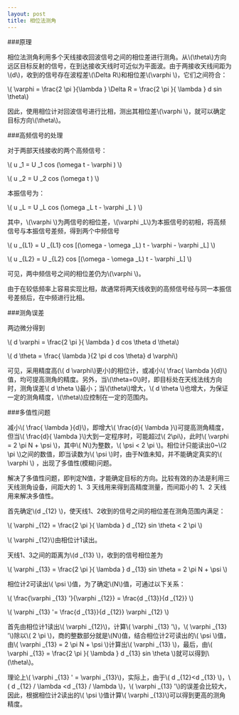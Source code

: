 ```yaml
---
layout: post
title: 相位法测角
---
```


###原理

相位法测角利用多个天线接收回波信号之间的相位差进行测角。从\\(\theta\\)方向远区目标反射的信号，在到达接收天线时可近似为平面波。由于两接收天线间距为\\(d\\)，收到的信号存在波程差\\(\Delta R\\)和相位差\\(\varphi \\)，它们之间符合：

\\( \varphi = \frac{2 \pi }{\lambda } \Delta R = \frac{2 \pi }{ \lambda } d sin \theta\\)

因此，使用相位计对回波信号进行比相，测出其相位差\\(\varphi \\)，就可以确定目标方向\\(\theta\\)。

###高频信号的处理

对于两部天线接收的两个高频信号：

\\( u _1 = U _1 cos (\omega t - \varphi ) \\)

\\( u _2 = U _2 cos (\omega t ) \\)

本振信号为：

\\( u _L = U _L cos (\omega _L t - \varphi _L ) \\)

其中，\\(\varphi \\)为两信号的相位差，\\(\varphi _L\\)为本振信号的初相，将高频信号与本振信号差频，得到两个中频信号

\\( u _{L1} = U _{L1} cos [(\omega - \omega _L) t - \varphi - \varphi _L] \\)

\\( u _{L2} = U _{L2} cos [(\omega - \omega _L) t - \varphi _L] \\)

可见，两中频信号之间的相位差仍为\\(\varphi \\)。

由于在较低频率上容易实现比相，故通常将两天线收到的高频信号经与同一本振信号差频后，在中频进行比相。

###测角误差

两边微分得到

\\( d \varphi = \frac{2 \pi }{ \lambda } d cos \theta d \theta\\)

\\( d \theta = \frac{ \lambda }{2 \pi d cos \theta} d \varphi\\)

可见，采用精度高(\\( d \varphi\\)更小)的相位计，或减小\\( \frac{ \lambda }{d}\\)值，均可提高测角的精度。另外，当\\(\theta=0\\)时，即目标处在天线法线方向时，测角误差\\( d \theta \\)最小；当\\(\theta\\)增大，\\( d \theta \\)也增大，为保证一定的测角精度，\\(\theta\\)应控制在一定的范围内。

###多值性问题

减小\\( \frac{ \lambda }{d}\\)，即增大\\( \frac{d}{ \lambda }\\)可提高测角精度， 但当\\( \frac{d}{ \lambda }\\)大到一定程序时，可能超过\\( 2\pi\\)，此时\\( \varphi = 2 \pi N + \psi \\)，其中\\( N\\)为整数，\\( \psi < 2 \pi \\)。相位计只能读出0~\\(2 \pi \\)之间的数值，即当读数为\\( \psi \\)时，由于N值未知，并不能确定真实的\\( \varphi \\) ，出现了多值性(模糊)问题。

解决了多值性问题，即判定N值，才能确定目标的方向。比较有效的办法是利用三天线测角设备，间距大的 1、3 天线用来得到高精度测量，而间距小的 1、2 天线用来解决多值性。

首先确定\\(d _{12} \\)，使天线1、2收到的信号之间的相位差在测角范围内满足：

\\( \varphi _{12} = \frac{2 \pi }{ \lambda } d _{12} sin \theta < 2 \pi \\)

\\( \varphi _{12}\\)由相位计1读出。

天线1、3之间的距离为\\(d _{13} \\)，收到的信号相位差为

\\( \varphi _{13} = \frac{2 \pi }{ \lambda } d _{13} sin \theta = 2 \pi N + \psi \\)

相位计2可读出\\( \psi \\)值，为了确定\\(N\\)值，可通过以下关系：

\\( \frac{\varphi _{13} '}{\varphi _{12}} = \frac{d _{13}}{d _{12}} \\)

\\( \varphi _{13} '= \frac{d _{13}}{d _{12}} \varphi _{12} \\)

首先由相位计1读出\\( \varphi _{12}\\)，计算\\( \varphi _{13} '\\)，\\( \varphi _{13} '\\)除以\\( 2 \pi \\)，商的整数部分就是\\(N\\)值，结合相位计2可读出的\\( \psi \\)值，由\\( \varphi _{13} = 2 \pi N + \psi \\)计算出\\( \varphi _{13} \\)，最后，由\\( \varphi _{13} = \frac{2 \pi }{ \lambda } d _{13} sin \theta \\)就可以得到\\(\theta\\)。

理论上\\( \varphi _{13} ' = \varphi _{13}\\)，实际上，由于\\( d _{12}<d _{13} \\)，\\( d _{12} / \lambda <d _{13} / \lambda \\)，\\( \varphi _{13} '\\)的误差会比较大，因此，根据相位计2读出的\\( \psi \\)值计算\\( \varphi _{13}\\)可以得到更高的测角精度。
